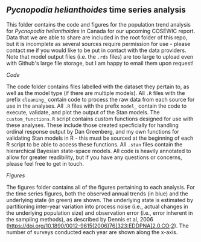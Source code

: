 ## *Pycnopodia helianthoides* time series analysis

This folder contains the code and figures for the population trend analysis for *Pycnopodia helianthoides* in Canada for our upcoming COSEWIC report. Data that we are able to share are included in the root folder of this repo, but it is incomplete as several sources require permission for use - please contact me if you would like to be put in contact with the data providers. Note that model output files (i.e. the `.rds` files) are too large to upload even with Github's large file storage, but I am happy to email them upon request!

*Code*

The code folder contains files labelled with the dataset they pertain to, as well as the model type (if there are multiple models). All `.R` files with the prefix `cleaning_` contain code to process the raw data from each source for use in the analyses. All `.R` files with the prefix `model_` contain the code to execute, validate, and plot the output of the Stan models. The `custom_functions.R` script contains custom functions designed for use with these analyses. These include those created specficially for handling ordinal response output by Dan Greenberg, and my own functions for validating Stan models in R - this must be sourced at the beginning of each R script to be able to access these functions. All `.stan` files contain the hierarchical Bayesian state-space models. All code is heavily annotated to allow for greater readibility, but if you have any questions or concerns, please feel free to get in touch.

*Figures*

The figures folder contains all of the figures pertaining to each analysis. For the time series figures, both the observed annual trends (in blue) and the underlying state (in green) are shown. The underlying state is estimated by partitioning inter-year variation into process noise (i.e., actual changes in the underlying population size) and observation error (i.e., error inherent in the sampling methods), as described by Dennis et al, 2006 (https://doi.org/10.1890/0012-9615(2006)76[323:EDDPNA]2.0.CO;2). The number of surveys conducted each year are shown along the x-axis.
